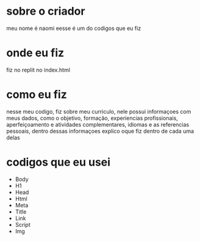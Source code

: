 # 
# sobre o criador 
meu nome é naomi eesse é um do codigos que eu fiz

# onde eu fiz
fiz no replit no index.html 

# como eu fiz
nesse meu codigo, fiz sobre meu curriculo, nele possui informaçoes com meus dados, como o objetivo, formação, experiencias profissionais, aperfeiçoamento e atividades complementares, idiomas e as referencias pessoais, dentro dessas informaçoes explico oque fiz dentro de cada uma delas

# codigos que eu usei
* Body
* H1
* Head
* Html
* Meta
* Title
* Link
* Script
* Img

